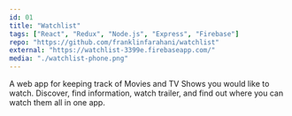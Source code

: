 ```yaml
---
id: 01
title: "Watchlist"
tags: ["React", "Redux", "Node.js", "Express", "Firebase"]
repo: "https://github.com/franklinfarahani/watchlist"
external: "https://watchlist-3399e.firebaseapp.com/"
media: "./watchlist-phone.png"
---
```


A web app for keeping track of Movies and TV Shows you would like to watch.
Discover, find information, watch trailer, and find out where you can watch them all in one app.
